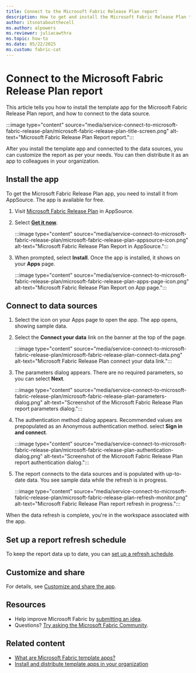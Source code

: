 ```yaml
---
title: Connect to the Microsoft Fabric Release Plan report
description: How to get and install the Microsoft Fabric Release Plan template app, and how to connect to data.
author: itsnotaboutthecell
ms.author: alpowers
ms.reviewer: juliacawthra
ms.topic: how-to
ms.date: 05/22/2025
ms.custom: fabric-cat
---
```


# Connect to the Microsoft Fabric Release Plan report

This article tells you how to install the template app for the Microsoft Fabric Release Plan report, and how to connect to the data source.

   :::image type="content" source="media/service-connect-to-microsoft-fabric-release-plan/microsoft-fabric-release-plan-title-screen.png" alt-text="Microsoft Fabric Release Plan Report report.":::

After you install the template app and connected to the data sources, you can customize the report as per your needs. You can then distribute it as an app to colleagues in your organization.

## Install the app

To get the Microsoft Fabric Release Plan app, you need to install it from AppSource. The app is available for free.

1. Visit [Microsoft Fabric Release Plan](https://appsource.microsoft.com/product/power-bi/pbicat.microsoft-fabric-release-plan) in AppSource.

1. Select [**Get it now**](https://appsource.microsoft.com/product/microsoft-fabric/pbicat.microsoft-fabric-release-plan).

    :::image type="content" source="media/service-connect-to-microsoft-fabric-release-plan/microsoft-fabric-release-plan-appsource-icon.png" alt-text="Microsoft Fabric Release Plan Report in AppSource.":::

1. When prompted, select **Install**. Once the app is installed, it shows on your **Apps** page.

   :::image type="content" source="media/service-connect-to-microsoft-fabric-release-plan/microsoft-fabric-release-plan-apps-page-icon.png" alt-text="Microsoft Fabric Release Plan Report on App page.":::

## Connect to data sources

1. Select the icon on your Apps page to open the app. The app opens, showing sample data.
1. Select the **Connect your data** link on the banner at the top of the page.

   :::image type="content" source="media/service-connect-to-microsoft-fabric-release-plan/microsoft-fabric-release-plan-connect-data.png" alt-text="Microsoft Fabric Release Plan connect your data link.":::

1. The parameters dialog appears. There are no required parameters, so you can select **Next**.

   :::image type="content" source="media/service-connect-to-microsoft-fabric-release-plan/microsoft-fabric-release-plan-parameters-dialog.png" alt-text="Screenshot of the Microsoft Fabric Release Plan report parameters dialog.":::

1. The authentication method dialog appears. Recommended values are prepopulated as an Anonymous authentication method. select **Sign in and connect**.

   :::image type="content" source="media/service-connect-to-microsoft-fabric-release-plan/microsoft-fabric-release-plan-authentication-dialog.png" alt-text="Screenshot of the Microsoft Fabric Release Plan report authentication dialog.":::

1. The report connects to the data sources and is populated with up-to-date data. You see sample data while the refresh is in progress.

      :::image type="content" source="media/service-connect-to-microsoft-fabric-release-plan/microsoft-fabric-release-plan-refresh-monitor.png" alt-text="Microsoft Fabric Release Plan report refresh in progress.":::

When the data refresh is complete, you're in the workspace associated with the app.

## Set up a report refresh schedule

To keep the report data up to date, you can [set up a refresh schedule](/power-bi/connect-data/refresh-scheduled-refresh).

## Customize and share

For details, see [Customize and share the app](/power-bi/connect-data/service-template-apps-install-distribute#customize-and-share-the-app).

## Resources

- Help improve Microsoft Fabric by [submitting an idea](https://ideas.fabric.microsoft.com/).
- Questions? [Try asking the Microsoft Fabric Community](https://community.fabric.microsoft.com/).

## Related content

- [What are Microsoft Fabric template apps?](/power-bi/connect-data/service-template-apps-overview)
- [Install and distribute template apps in your organization](/power-bi/connect-data/service-template-apps-install-distribute)
